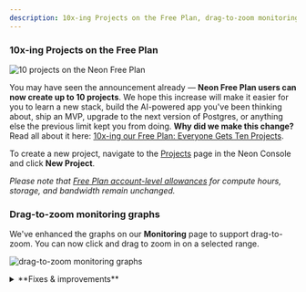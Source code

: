 ```yaml
---
description: 10x-ing Projects on the Free Plan, drag-to-zoom monitoring graphs, and more
---
```


### 10x-ing Projects on the Free Plan

![10 projects on the Neon Free Plan](/docs/relnotes/ten_projects.png)

You may have seen the announcement already &#8212; **Neon Free Plan users can now create up to 10 projects**. We hope this increase will make it easier for you to learn a new stack, build the AI-powered app you've been thinking about, ship an MVP, upgrade to the next version of Postgres, or anything else the previous limit kept you from doing. **Why did we make this change?** Read all about it here: [10x-ing our Free Plan: Everyone Gets Ten Projects](https://neon.tech/blog/10x-projects-on-free-plan).

To create a new project, navigate to the [Projects](https://console.neon.tech/app/projects) page in the Neon Console and click **New Project**.

_Please note that [Free Plan account-level allowances](https://neon.tech/docs/introduction/plans#free-plan) for compute hours, storage, and bandwidth remain unchanged._

### Drag-to-zoom monitoring graphs

We've enhanced the graphs on our **Monitoring** page to support drag-to-zoom. You can now click and drag to zoom in on a selected range.

![drag-to-zoom monitoring graphs](/docs/relnotes/drag-to-zoom.png)


<details>
<summary>**Fixes & improvements**</summary>

- **Neon CLI update**: We released a new version of the [Neon CLI](https://neon.tech/docs/reference/neon-cli), with the following updates:

  - Fixed an issue with the `login` alias for the [neon auth](/docs/reference/cli-auth) command.
  - Removed the previously deprecated `set-primary` primary subcommand from the [branches](/docs/reference/cli-branches) command. It was replaced by the [set-default](/docs/reference/cli-branches#set-default) subcommand.
  - Removed the previously deprecated `--allow-list` and `--ip-primary-only` options from the [projects update](/docs/reference/cli-projects#update) command. Operations performed by these options are supported by the [ip-allow](/docs/reference/cli-ip-allow) command.
  - Removed the previously deprecated `--primary-only` option from the [ip-allow](/docs/reference/cli-ip-allow) command. It was replaced by the [ip-allow add --protected-only](https://neon.tech/docs/reference/cli-ip-allow#add) option.
  - Updated the [project list](/docs/reference/cli-projects#list) command to output a user-friendly message when there are no projects or shared projects to display.

  To update your Neon CLI installation to the latest version, follow our [CLI upgrade instructions](/docs/reference/cli-install#upgrade).

- **Create Support Ticket modal enhancements**: We've made a few updates to the **Create support ticket** modal in the Neon Console:

  - Added a drop-down menu for selecting a personal account or organization.
  - Added support for selecting a shared project.
  - To help resolve support cases faster, the consent option to allow Neon Support staff to connect to your database is now selected by default. You can leave this option selected or deselect it when opening a support ticket.

- **Organizations and Collaborators update**: When a collaborator is added as a member of an organization, they are now automatically removed as a collaborator from projects within that organization to avoid redundancy.

- **Neon Console enhancements**: The table on the [Projects](https://console.neon.tech/app/projects) page in the Neon Console now includes an **Integrations** column that lists your project's integrations. If there are no integrations, an **Add** option takes you to the **Integrations** page where you can view available integrations.

- **Postgres 17 wait events system view support**: Added support for the new [pg_wait_events](https://www.postgresql.org/docs/current/view-pg-wait-events.html) system view introduced in Postgres 17. This view reports wait event types, useful for adding descriptions to wait events reported in `pg_stat_activity`.

- **Extension update**: Updated the `neon` extension to version 1.5 for all Postgres versions.

- **Neon API change**: The [Delete a project](https://api-docs.neon.tech/reference/deleteproject) endpoint now returns a `404 Not Found` response instead of a `200 OK` response if the project has already been deleted. This is a potentially breaking change for applications that expect a `200 OK` response for all delete operations, regardless of whether a project was actually deleted.

- **Fixes**:
  - Fixed an issue that prevented deleting a branch with an ephemeral compute endpoint created for performing a schema diff.
  - Fixed an issue where the GitHub integration drawer wouldn’t update after changes were made.
  - Fixed an issue in the GitHub integration that allowed connecting to the same GitHub repository from different Neon projects, which would overwrite previously configured variables.

</details>
